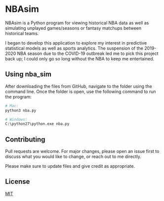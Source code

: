 # NBAsim
NBAsim is a Python program for viewing historical NBA data as well as simulating unplayed games/seasons or fantasy matchups between historical teams.

I began to develop this application to explore my interest in predictive statistical models as well as sports analytics. The suspension of the 2019-2020 NBA season due to the COVID-19 outbreak led me to pick this project back up; I could only go so long without the NBA to keep me entertained.

## Using nba_sim

After downloading the files from GitHub, navigate to the folder using the command line. Once the folder is open, use the following command to run the program:

```bash
# Mac:
python3 nba.py

# Windows:
C:\python27\python.exe nba.py
```

## Contributing
Pull requests are welcome. For major changes, please open an issue first to discuss what you would like to change, or reach out to me directly.

Please make sure to update files and give credit as appropriate.

## License
[MIT](https://choosealicense.com/licenses/mit/)
